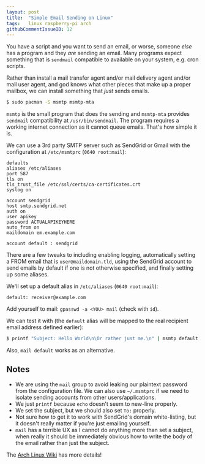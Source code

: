 ```yaml
---
layout: post
title:  "Simple Email Sending on Linux"
tags:   linux raspberry-pi arch
githubCommentIssueID: 12
---
```


You have a script and you want to send an email, or worse, someone *else*
has a program and they *are* sending an email. Many programs expect something
that is `sendmail` compatible to available on your system, e.g. cron scripts.

Rather than install a mail transfer agent and/or mail delivery agent
and/or mail user agent, and god knows what other pieces that make up a proper mailbox,
we can install something that *just* sends emails.

```sh
$ sudo pacman -S msmtp msmtp-mta
```

`msmtp` is the small program that does the sending and `msmtp-mta` provides
`sendmail` compatibility at `/usr/bin/sendmail`. The program requires a working
internet connection as it cannot queue emails. That's how simple it is.

We can use a 3rd party SMTP server such as SendGrid or Gmail with the
configuration at `/etc/msmtprc` (`0640 root:mail`):

```
defaults
aliases /etc/aliases
port 587
tls on
tls_trust_file /etc/ssl/certs/ca-certificates.crt
syslog on

account sendgrid
host smtp.sendgrid.net
auth on
user apikey
password ACTUALAPIKEYHERE
auto_from on
maildomain em.example.com

account default : sendgrid
```

There are a few tweaks to including enabling logging, automatically setting
a FROM email that is `user@maildomain.tld`, using the SendGrid account to send
emails by default if one is not otherwise specified, and finally setting up some
aliases.

We'll set up a default alias in `/etc/aliases` (`0640 root:mail`):

```
default: receiver@example.com
```

Add yourself to mail: `gpasswd -a <YOU> mail` (check with `id`).

We can test it with (the `default` alias will be mapped to the real recipient
email address defined earlier):

```sh
$ printf "Subject: Hello World\n\Or rather just me.\n" | msmtp default
```

Also, `mail default` works as an alternative.

## Notes

* We are using the `mail` group to avoid leaking our plaintext password from
  the configuration file. We can also use `~/.msmtprc` if we need to isolate
  sending accounts from other users/applications.
* We just `printf` because `echo` doesn't seem to new-line properly.
* We set the subject, but we should also set `To:` properly.
* Not sure how to get it to work with SendGrid's domain white-listing, but
  it doesn't really matter if you're just emailing yourself.
* `mail` has a terrible UX as I cannot do anything more than set a subject, when
  really it should be immediately obvious how to write the body of the email
  rather than just the subject.

The [Arch Linux Wiki][arch-wiki-msmtp] has more details!

[arch-wiki-msmtp]: <https://wiki.archlinux.org/index.php/Msmtp> 'The Wiki Rocks'
